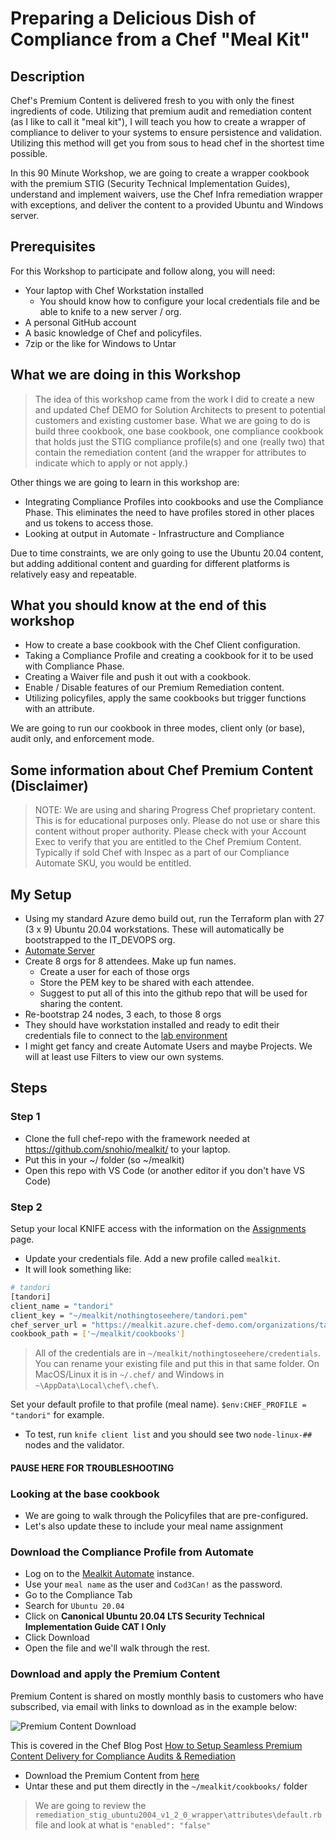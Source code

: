 # Preparing a Delicious Dish of Compliance from a Chef "Meal Kit"

## Description

Chef's Premium Content is delivered fresh to you with only the finest ingredients of code. Utilizing that premium audit and remediation content (as I like to call it "meal kit"), I will teach you how to create a wrapper of compliance to deliver to your systems to ensure persistence and validation. Utilizing this method will get you from sous to head chef in the shortest time possible.

In this 90 Minute Workshop, we are going to create a wrapper cookbook with the premium STIG (Security Technical Implementation Guides), understand and implement waivers, use the Chef Infra remediation wrapper with exceptions, and deliver the content to a provided Ubuntu and Windows server.

## Prerequisites

For this Workshop to participate and follow along, you will need:

* Your laptop with Chef Workstation installed
  * You should know how to configure your local credentials file and be able to knife to a new server / org.
* A personal GitHub account
* A basic knowledge of Chef and policyfiles.
* 7zip or the like for Windows to Untar


## What we are doing in this Workshop

> The idea of this workshop came from the work I did to create a new and updated Chef DEMO for Solution Architects to present to potential customers and existing customer base. What we are going to do is build three cookbook, one base cookbook, one compliance cookbook that holds just the STIG compliance profile(s) and one (really two) that contain the remediation content (and the wrapper for attributes to indicate which to apply or not apply.)

Other things we are going to learn in this workshop are:

* Integrating Compliance Profiles into cookbooks and use the Compliance Phase. This eliminates the need to have profiles stored in other places and us tokens to access those.
* Looking at output in Automate - Infrastructure and Compliance

Due to time constraints, we are only going to use the Ubuntu 20.04 content, but adding additional content and guarding for different platforms is relatively easy and repeatable.

## What you should know at the end of this workshop

* How to create a base cookbook with the Chef Client configuration.
* Taking a Compliance Profile and creating a cookbook for it to be used with Compliance Phase.
* Creating a Waiver file and push it out with a cookbook.
* Enable / Disable features of our Premium Remediation content.
* Utilizing policyfiles, apply the same cookbooks but trigger functions with an attribute.

We are going to run our cookbook in three modes, client only (or base), audit only, and enforcement mode. 

## Some information about Chef Premium Content (Disclaimer)

> NOTE: We are using and sharing Progress Chef proprietary content. This is for educational purposes only. Please do not use or share this content without proper authority. Please check with your Account Exec to verify that you are entitled to the Chef Premium Content. Typically if sold Chef with Inspec as a part of our Compliance Automate SKU, you would be entitled.

## My Setup

* Using my standard Azure demo build out, run the Terraform plan with 27 (3 x 9) Ubuntu 20.04 workstations. These will automatically be bootstrapped to the IT_DEVOPS org.
* [Automate Server](https://mealkit.azure.chef-demo.com/)
* Create 8 orgs for 8 attendees. Make up fun names.
  * Create a user for each of those orgs
  * Store the PEM key to be shared with each attendee.
  * Suggest to put all of this into the github repo that will be used for sharing the content.
* Re-bootstrap 24 nodes, 3 each, to those 8 orgs
* They should have workstation installed and ready to edit their credentials file to connect to the [lab environment](https://mealkit.azure.chef-demo.com)
* I might get fancy and create Automate Users and maybe Projects. We will at least use Filters to view our own systems.

## Steps

### Step 1

* Clone the full chef-repo with the framework needed at https://github.com/snohio/mealkit/ to your laptop.
* Put this in your ~/ folder (so ~/mealkit)
* Open this repo with VS Code (or another editor if you don't have VS Code)

### Step 2

Setup your local KNIFE access with the information on the [Assignments](./assignments.md) page.

* Update your credentials file. Add a new profile called `mealkit`.
* It will look something like:

```bash
# tandori
[tandori]
client_name = "tandori"
client_key = "~/mealkit/nothingtoseehere/tandori.pem"
chef_server_url = "https://mealkit.azure.chef-demo.com/organizations/tandori"
cookbook_path = ['~/mealkit/cookbooks']
``` 

> All of the credentials are in `~/mealkit/nothingtoseehere/credentials`. You can rename your existing file and put this in that same folder. On MacOS/Linux it is in `~/.chef/` and Windows in `~\AppData\Local\chef\.chef\`.

Set your default profile to that profile (meal name). `$env:CHEF_PROFILE = "tandori"` for example.

* To test, run `knife client list` and you should see two `node-linux-##` nodes and the validator.

#### PAUSE HERE FOR TROUBLESHOOTING

### Looking at the base cookbook

* We are going to walk through the Policyfiles that are pre-configured.
* Let's also update these to include your meal name assignment

### Download the Compliance Profile from Automate

* Log on to the [Mealkit Automate](https://mealkit.azure.chef-demo.com/) instance.
* Use your `meal name` as the user and `Cod3Can!` as the password.
* Go to the Compliance Tab
* Search for `Ubuntu 20.04`
* Click on **Canonical Ubuntu 20.04 LTS Security Technical Implementation Guide CAT I Only**
* Click Download
* Open the file and we'll walk through the rest.

### Download and apply the Premium Content

Premium Content is shared on mostly monthly basis to customers who have subscribed, via email with links to download as in the example below:

![Premium Content Download](https://d34smkdb128qfi.cloudfront.net/images/cheflibraries/about/image-6.png?sfvrsn=35428f68_0)

This is covered in the Chef Blog Post [How to Setup Seamless Premium Content Delivery for Compliance Audits & Remediation](https://www.chef.io/blog/details/how-to-setup-seamless-premium-content-delivery-for-compliance-audits-remediation)

* Download the Premium Content from [here](https://butlersa.blob.core.windows.net/snohio/STIG_Ubuntu2004_v1_2_0_cookbook.tar)
* Untar these and put them directly in the `~/mealkit/cookbooks/` folder

> We are going to review the `remediation_stig_ubuntu2004_v1_2_0_wrapper\attributes\default.rb` file and look at what is `"enabled": "false"`

> 